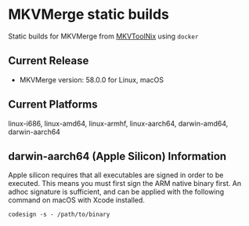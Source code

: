 # MKVMerge static builds
Static builds for MKVMerge from [MKVToolNix](https://mkvtoolnix.download/source.html) using `docker`

## Current Release
* MKVMerge version: 58.0.0 for Linux, macOS

## Current Platforms
linux-i686, linux-amd64, linux-armhf, linux-aarch64, darwin-amd64, darwin-aarch64

## darwin-aarch64 (Apple Silicon) Information
Apple silicon requires that all executables are signed in order to be executed. This means you must first sign the ARM native binary first. An adhoc signature is sufficient, and can be applied with the following command on macOS with Xcode installed.
```
codesign -s - /path/to/binary
```
